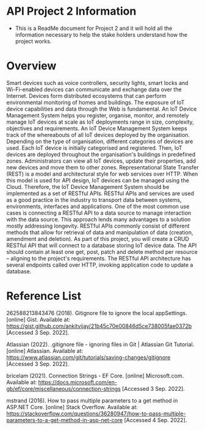 #  API Project 2 Information
- This is a ReadMe document for Project 2 and it will hold all the information necessary to help the stake holders understand how the project works.
#  Overview
Smart devices such as voice controllers, security lights, smart locks and Wi-Fi-enabled devices can communicate and exchange data over the Internet. Devices form distributed ecosystems that can perform environmental monitoring of homes and buildings. The exposure of IoT device capabilities and data through the Web is fundamental. An IoT Device Management System helps you register, organise, monitor, and remotely manage IoT devices at scale as IoT deployments range in size, complexity, objectives and requirements. An IoT Device Management System keeps track of the whereabouts of all IoT devices deployed by the organisation. Depending on the type of organisation, different categories of devices are used. Each IoT device is initially categorised and registered. Then, IoT devices are deployed throughout the organisation's buildings in predefined zones. Administrators can view all IoT devices, update their properties, add new devices and move them to other zones. Representational State Transfer (REST) is a model and architectural style for web services over HTTP. When this model is used for API design, IoT devices can be managed using the Cloud. Therefore, the IoT Device Management System should be implemented as a set of RESTful APIs. RESTful APIs and services are used as a good practice in the industry to transport data between systems, environments, interfaces and applications. One of the most common use cases is connecting a RESTful API to a data source to manage interaction with the data source. This approach lends many advantages to a solution mostly addressing longevity. RESTful APIs commonly consist of different methods that allow for retrieval of data and manipulation of data (creation, amendment and deletion). As part of this project, you will create a CRUD RESTful API that will connect to a database storing IoT device data. The API should contain at least one get, post, patch and delete method per resource – aligning to the project's requirements. The RESTful API architecture has several endpoints called over HTTP, invoking application code to update a database.
# Reference List
262588213843476 (2018). Gitignore file to ignore the local appSettings. [online] Gist. Available at: https://gist.github.com/ankitvijay/21b45c70e00846d5ce738005fae0372b [Accessed 3 Sep. 2022].

‌Atlassian (2022). .gitignore file - ignoring files in Git | Atlassian Git Tutorial. [online] Atlassian. Available at: https://www.atlassian.com/git/tutorials/saving-changes/gitignore [Accessed 3 Sep. 2022].

bricelam (2021). Connection Strings - EF Core. [online] Microsoft.com. Available at: https://docs.microsoft.com/en-gb/ef/core/miscellaneous/connection-strings [Accessed 3 Sep. 2022].

‌mstrand (2016). How to pass multiple parameters to a get method in ASP.NET Core. [online] Stack Overflow. Available at: https://stackoverflow.com/questions/36280947/how-to-pass-multiple-parameters-to-a-get-method-in-asp-net-core [Accessed 4 Sep. 2022].

‌
‌
